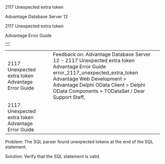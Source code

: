 2117 Unexpected extra token




Advantage Database Server 12  

2117 Unexpected extra token

Advantage Error Guide

|  |
| --- |
|  |

|  |  |  |  |  |
| --- | --- | --- | --- | --- |
| 2117 Unexpected extra token  Advantage Error Guide |  |  | Feedback on: Advantage Database Server 12 - 2117 Unexpected extra token Advantage Error Guide error\_2117\_unexpected\_extra\_token Advantage Web Development > Advantage Delphi OData Client > Delphi OData Components > TODataSet / Dear Support Staff, |  |
| 2117 Unexpected extra token  Advantage Error Guide |  |  |  |  |

Problem: The SQL parser found unexpected tokens at the end of the SQL statement.

Solution: Verify that the SQL statement is valid.